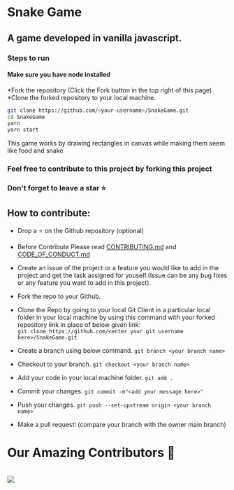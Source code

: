 # Snake Game

## A game developed in vanilla javascript.

### Steps to run

#### Make sure you have node installed
   *Fork the repository (Click the Fork button in the top right of this page)
    *Clone the forked repository to your local machine.
```bash
git clone https://github.com/<your-username>/SnakeGame.git
cd SnakeGame
yarn
yarn start
```

This game works by drawing rectangles in canvas while making them seem like food and snake

### Feel free to contribute to this project by forking this project

### Don't forget to leave a star ⭐

## How to contribute:

- Drop a :star: on the Github repository (optional)<br/>

- Before Contribute Please read [CONTRIBUTING.md](https://github.com/devsargam/SnakeGame/blob/master/CONTRIBUTING.md) and [CODE_OF_CONDUCT.md](https://github.com/devsargam/SnakeGame/blob/master/CODE_OF_CONDUCT.md)

- Create an issue of the project or a feature you would like to add in the project and get the task assigned for youself.(Issue can be any bug fixes or any feature you want to add in this project).

- Fork the repo to your Github.<br/>

- Clone the Repo by going to your local Git Client in a particular local folder in your local machine by using this command with your forked repository link in place of below given link: <br/>
  `git clone https://github.com/<enter your git username here>/SnakeGame.git`
- Create a branch using below command.
  `git branch <your branch name>`
- Checkout to your branch.
  `git checkout <your branch name>`
- Add your code in your local machine folder.
  `git add . `
- Commit your changes.
  `git commit -m"<add your message here>"`
- Push your changes.
  `git push --set-upstream origin <your branch name>`

- Make a pull request! (compare your branch with the owner main branch)

# Our Amazing Contributors 🌟
<br>
<a href="https://github.com/devsargam/SnakeGame/graphs/contributors">
  <img src="https://contrib.rocks/image?repo=devsargam/SnakeGame&&max=817" />
</a>
